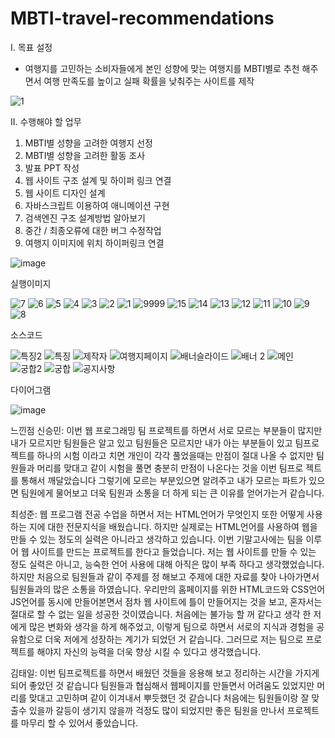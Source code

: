 # MBTI-travel-recommendations

I. 목표 설정
   - 여행지를 고민하는 소비자들에게 본인 성향에 맞는 여행지를 MBTI별로 추천 해주면서 여행 만족도를 높이고 실패 확률을 낮춰주는 사이트를 제작

![1](https://github.com/user-attachments/assets/18a23589-ea7b-4359-835f-651b923bff88)

II. 수행해야 할 업무
1. MBTI별 성향을 고려한 여행지 선정
2. MBTI별 성향을 고려한 활동 조사 
3. 발표 PPT 작성
4. 웹 사이트 구조 설계 및 하이퍼 링크 연결
5. 웹 사이트 디자인 설계
6. 자바스크립트 이용하여 애니메이션 구현
7. 검색엔진 구조 설계방법 알아보기
8. 중간 / 최종오류에 대한 버그 수정작업
9. 여행지 이미지에 위치 하이퍼링크 연결

![image](https://github.com/user-attachments/assets/72013d29-904f-423d-8eb2-1ab1b21768fc)


실행이미지

![7](https://github.com/user-attachments/assets/16ab5294-92c1-4ebe-9cd4-e9502df97be8)
![6](https://github.com/user-attachments/assets/a6753686-878a-4537-bd50-8bd02013b22f)
![5](https://github.com/user-attachments/assets/6ecb5933-d355-465e-a7c6-ac8eabec9d22)
![4](https://github.com/user-attachments/assets/53fd48b4-d6b8-412b-ba1e-4c144531444e)
![3](https://github.com/user-attachments/assets/fd7b0308-4296-4691-a270-34659cb4e97a)
![2](https://github.com/user-attachments/assets/3589ddd7-ed37-4312-8f3b-4ff0acee06f9)
![1](https://github.com/user-attachments/assets/496459ed-0b66-4aac-b427-1f7185aa1b65)
![9999](https://github.com/user-attachments/assets/49cd0057-df7c-4379-9acd-41e044a74eff)
![15](https://github.com/user-attachments/assets/34e08275-4acf-469a-b524-e1084652e9b9)
![14](https://github.com/user-attachments/assets/08af2bbd-5039-4aff-be57-fdd971c3a326)
![13](https://github.com/user-attachments/assets/84189d61-fc57-482d-b604-2214271eb3bb)
![12](https://github.com/user-attachments/assets/f73b6a0f-a60e-4b2d-8f3f-814b6f3f8ea4)
![11](https://github.com/user-attachments/assets/8b5696bf-96f1-4267-a15f-c1f0aaad71b5)
![10](https://github.com/user-attachments/assets/0ede2a7f-74a4-4e93-88a2-d24874d8286d)
![9](https://github.com/user-attachments/assets/3d7021dc-4c54-494e-a395-6c095f0f7bb8)
![8](https://github.com/user-attachments/assets/4d295cdc-6d79-4486-bcb9-b25ed2724290)


소스코드

![특징2](https://github.com/user-attachments/assets/e68d148d-6e5c-4df7-a007-72f163b51dc5)
![특징](https://github.com/user-attachments/assets/49b7bda5-dc80-49ec-814f-5b459e4bd665)
![제작자](https://github.com/user-attachments/assets/4f22b04b-b2b1-4e49-975e-cb9ecd422102)
![여행지페이지](https://github.com/user-attachments/assets/0de7ffeb-cef5-4a09-b140-a662a00ab7e3)
![배너슬라이드](https://github.com/user-attachments/assets/aa5be561-c250-43e3-b5c8-33be425c659f)
![배너 2](https://github.com/user-attachments/assets/017542f6-a6e3-43a2-91ae-52c3f04d4baf)
![메인](https://github.com/user-attachments/assets/412a9c9c-b9fd-42a5-9661-68d6cf2675a1)
![궁합2](https://github.com/user-attachments/assets/8374920e-9207-4ba1-833c-ca7f0dcc1e6d)
![궁합](https://github.com/user-attachments/assets/7d6aa995-91d7-46f9-9352-c8879f8fa490)
![공지사항](https://github.com/user-attachments/assets/28325697-bc72-4786-bfe2-3ea750ede59f)

다이어그램

![image](https://github.com/user-attachments/assets/3fd8e8f6-6a52-4708-8b10-743d542ce2e9)


느낀점
   신승민: 이번 웹 프로그래밍 팀 프로젝트를 하면서 서로 모르는 부분들이 많지만 내가 모르지만 팀원들은 알고 있고 팀원들은 모르지만 내가 아는 부분들이 있고 팀프로젝트를 하나의 시험 이라고 치면 개인이 각각 풀었을때는 만점이 절대 나올 수 없지만 팀원들과 머리를 맞대고 같이 시험을 풀면 충분히 만점이 나온다는 것을 이번 팀프로 젝트를 통해서 깨달았습니다 그렇기에 모르는 부분있으면 알려주고 내가 모르는 파트가 있으면 팀원에게 물어보고 더욱 팀원과 소통을 더 하게 되는 큰 이유를 얻어가는거 같습니다.

   최성준: 웹 프로그램 전공 수업을 하면서 저는 HTML언어가 무엇인지 또한 어떻게 사용하는 지에 대한 전문지식을 배웠습니다. 하지만 실제로는 HTML언어를 사용하여 웹을 만들 수 있는 정도의 실력은 아니라고 생각하고 있습니다. 이번 기말고사에는 팀을 이루어 웹 사이트를 만드는 프로젝트를 한다고 들었습니다. 저는 웹 사이트를 만들 수 있는 정도 실력은 아니고, 능숙한 언어 사용에 대해 아직은 많이 부족 하다고 생각했었습니다. 하지만 처음으로 팀원들과 같이 주제를 정 해보고 주제에 대한 자료를 찾아 나아가면서 팀원들과의 많은 소통을 하였습니다. 우리만의 홈페이지를 위한 HTML코드와 CSS언어 JS언어를 동시에 만들어본면서 점차 웹 사이트에 틀이 만들어지는 것을 보고, 혼자서는 절대로 할 수 없는 일을 성공한 것이였습니다. 처음에는 불가능 할 꺼 같다고 생각 한 저에게 많은 변화와 생각을 하게 해주었고, 이렇게 팀으로 하면서 서로의 지식과 경험을 공유함으로 더욱 저에게 성장하는 계기가 되었던 거 같습니다. 그러므로 저는 팀으로 프로젝트를 해야지 자신의 능력을 더욱 향상 시킬 수 있다고 생각했습니다.

   김태일: 이번 팀프로젝트를 하면서 배웠던 것들을 응용해 보고 정리하는 시간을 가지게 되어 좋았던 것 같습니다 팀원들과 협심해서 웹페이지를 만들면서 어려움도 있었지만 머리를 맞대고 고민하며 같이 이겨내서 뿌듯했던 것 같습니다 처음에는 팀원들이랑 잘 맞출수 있을까 갈등이 생기지 않을까 걱정도 많이 되었지만 좋은 팀원을 만나서 프로젝트를 마무리 할 수 있어서 좋았습니다.
